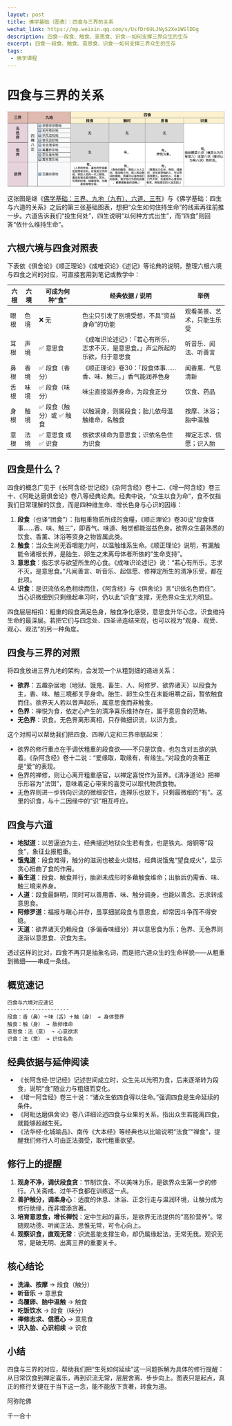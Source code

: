 ```yaml
---
layout: post
title: 佛学基础（图表）：四食与三界的关系
wechat_link: https://mp.weixin.qq.com/s/UsfDr6ULJNyS2Xe1WSlDDg
description: 四食——段食、触食、意思食、识食——如何支撑三界众生的生存
excerpt: 四食——段食、触食、意思食、识食——如何支撑三界众生的生存
tags:
 - 佛学课程
---
```


# 四食与三界的关系

![四食×三界](https://raw.githubusercontent.com/yuqianyi1001/yuqianyi1001.github.io/master/images/2025-10-06-20-43-58.png)

这张图是继《[佛学基础：三界、九地（九有）、六道、三有](https://mp.weixin.qq.com/s/7IAI5TzicGvcp6uo1XwrrQ)》与《佛学基础：四生与六道的关系》之后的第三张基础图表，想把“众生如何住持生命”的线索再往前推一步。六道告诉我们“投生何处”，四生说明“以何种方式出生”，而“四食”则回答“依什么维持生命”。

## 六根六境与四食对照表

下表依《俱舍论》《顺正理论》《成唯识论》《述记》等论典的说明，整理六根六境与四食之间的对应，可直接套用到笔记或教学中：

| 六根 | 六境 | 可成为何种“食” | 经典依据 / 说明 | 举例 |
| --- | --- | --- | --- | --- |
| 眼根 | 色境 | ❌ 无 | 色尘只引发了别境受想，不具“资益身命”的功能 | 观看美景、艺术，只能生乐受 |
| 耳根 | 声境 | ✅ 意思食 | 《成唯识论述记》：「若心有所乐，志求不灭，是意思食。」声尘所起的乐欲，归于意思食 | 听音乐、闻法、听善言 |
| 鼻根 | 香境 | ✅ 段食（香分） | 《顺正理论》卷30：「段食体事……香、味、触三。」香气能润养色身 | 闻香薰、气息清新 |
| 舌根 | 味境 | ✅ 段食（味分） | 味尘直接滋养身命，为段食正分 | 饮食、药品 |
| 身根 | 触境 | ✅ 段食（触分）或 ✅ 触食 | 以触润身，则属段食；胎儿依母温触维命，名触食 | 按摩、沐浴；胎中温触 |
| 意根 | 法境 | ✅ 意思食 或 ✅ 识食 | 依欲求续命为意思食；识依名色住为识食 | 禅定志求、信愿；识入胎 |

## 四食是什么？

四食的概念广见于《长阿含经·世记经》《杂阿含经》卷十二、《增一阿含经》卷三十、《阿毗达磨俱舍论》卷八等经典论典。经典中说，“众生以食为命”，食不仅指我们日常理解的饮食，而是四种维生命、增长色身与心识的因缘：

1. **段食**（也译“团食”）：指粗重物质所成的食糧，《顺正理论》卷30说“段食体事……香、味、触三”，即香气、味道、触觉都能滋益色身。欲界众生最熟悉的饮食、香薰、沐浴等资身之物皆属此类。
2. **触食**：当众生尚无吞咽能力时，以温触维系生命。《顺正理论》说明，有漏触能令诸根长养，是胎生、卵生之未离母体者所依的“生命支持”。
3. **意思食**：指志求与欲望所生的心食。《成唯识论述记》说：“若心有所乐，志求不灭，是意思食。”凡闻善言、听音乐、起信愿、修禅定所生的清净乐受，都在此项。
4. **识食**：是识流依名色相续而住，《阿含经》与《俱舍论》言“识依名色而住”。当心识微细到只剩缘起串习时，仍以此“识食”支撑，无色界众生尤为明显。

四食层层相扣：粗重的段食满足色身，触食净化感受，意思食升华心念，识食维持生命的最深层。若把它们与四念处、四圣谛连结来观，也可以视为“观身、观受、观心、观法”的另一种角度。

## 四食与三界的对照

将四食放进三界九地的架构，会发现一个从粗到细的递进关系：

* **欲界**：五趣杂居地（地狱、饿鬼、畜生、人、阿修罗、欲界诸天）以段食为主，香、味、触三境都关乎身命。胎生、卵生众生在未能咀嚼之前，暂依触食而住。欲界天人若以音声起乐，属意思食而非触食。
* **色界**：禅悦为食，依定心产生的清净喜乐维持存在，属于意思食的范畴。
* **无色界**：识食。无色界离形离相，只存微细识流，以识为食。

这个对照可以帮助我们把四食、四禅八定和三界串联起来：

* 欲界的修行重点在于调伏粗重的段食欲——不只是饮食，也包含对五欲的执着。《杂阿含经》卷十二说：“爱缘取，取缘有，有缘生。”对段食的贪著正是“爱”的表现。
* 色界的禅修，则让心离开粗重感官，以禅定喜悦作为营养。《清净道论》把禅乐形容为“法饵”，意味着定心带来的喜受可以取代物质食物。
* 无色界则进一步转向识流的微细安住，连禅乐也放下，只剩最微细的“有”。这里的识食，与十二因缘中的“识”相互呼应。

## 四食与六道

* **地狱道**：以苦逼迫为主，经典描述地狱众生若有食，也是铁丸、熔铜等“段食”，象征业报粗重。
* **饿鬼道**：段食难得，触分的滋润也被业火烧枯，经典说饿鬼“望食成火”，显示贪心扭曲了食的作用。
* **畜生道**：段食、触食并行，胎卵未成形时多藉触食维命；出胎后仍需香、味、触三境来养身。
* **人道**：段食最鲜明，同时可以善用香、味、触分调身，也能以善念、志求转成意思食。
* **阿修罗道**：福报与瞋心并存，虽享细腻段食与意思食，却常因斗争而不得安稳。
* **天道**：欲界诸天仍赖段食（多偏香味细分）并以意思食为乐；色界、无色界则逐渐以意思食、识食为主。

透过这样的比对，四食不再只是抽象名词，而是把六道众生的生命样貌——从粗重到微细——串成一条线。

## 概览速记

```
四食与六境对应速记
--------------------
段食：香（鼻）＋味（舌）＋触（身） → 身体营养
触食：触（身） → 胎卵维命
意思食：法（意） → 心意欲求
识食：法（意） → 识住名色
```

## 经典依据与延伸阅读

* 《长阿含经·世记经》记述世间成立时，众生先以光明为食，后来逐渐转为段食，说明“食”随业力与粗细而变化。
* 《增一阿含经》卷三十说：“诸众生依四食得以住命。”强调四食是生命延续的条件。
* 《阿毗达磨俱舍论》卷八详细论述四食与业果的关系，指出众生若能离四食，就能够超越生死。
* 《法华经·化城喻品》、南传《大本经》等经典也以比喻说明“法食”“禅食”，提醒我们修行人可由正法摄受，取代粗重欲望。

## 修行上的提醒

1. **观身不净，调伏段食贪**：节制饮食、不以美味为乐，是欲界众生第一步的修行。八关斋戒、过午不食都在训练这一点。
2. **善护触分，调柔身心**：适度的休息、沐浴、正念行走与温润环境，让触分成为修行助缘，而非增添贪著。
3. **培育意思食，增长禅悦**：定中生起的喜乐，是欲界无法提供的“高阶营养”。常随观功德、听闻正法、思惟无常，可令心向上。
4. **观察识食，直观无常**：识流虽能支撑生命，却仍属缘起法，无常无我。观识无常，是破无明、出离三界的重要关卡。

## 核心结论

* **洗澡、按摩** → 段食（触分）
* **听音乐** → 意思食
* **鸟覆卵、胎中温触** → 触食
* **吃饭饮水** → 段食（味分）
* **禅修志求、信愿心** → 意思食
* **识入胎、心识相续** → 识食

## 小结

四食与三界的对应，帮助我们把“生死如何延续”这一问题拆解为具体的修行提醒：从日常饮食到禅定喜乐，再到识流无常，层层舍离、步步向上。图表只是起点，真正的修行关键在于当下这一念，能不能放下贪著，转食为道。

阿弥陀佛

千一合十
